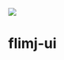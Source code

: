 [![](https://travis-ci.com/flimlib/flimj-ui.svg?branch=master)](https://travis-ci.com/flimlib/flimj-ui)

# flimj-ui
